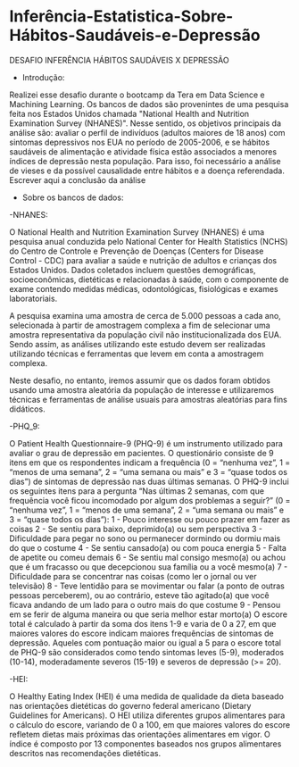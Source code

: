 # Inferência-Estatistica-Sobre-Hábitos-Saudáveis-e-Depressão
DESAFIO INFERÊNCIA HÁBITOS SAUDÁVEIS X DEPRESSÃO

- Introdução:

Realizei esse desafio durante o bootcamp da Tera em Data Science e Machining Learning. Os bancos de dados são provenintes de uma pesquisa feita nos Estados Unidos chamada "National Health and Nutrition Examination Survey (NHANES)". Nesse sentido, os objetivos principais da análise são: avaliar o perfil de indivíduos (adultos maiores de 18 anos) com sintomas depressivos nos EUA no período de 2005-2006, e se hábitos saudáveis de alimentação e atividade física estão associados a menores índices de depressão nesta população. Para isso, foi necessário a análise de vieses e da possível causalidade entre hábitos e a doença referendada. Escrever aqui a conclusão da análise

- Sobre os bancos de dados:
  
 -NHANES:

O National Health and Nutrition Examination Survey (NHANES) é uma pesquisa anual conduzida pelo National Center for Health Statistics (NCHS) do Centro de Controle e Prevenção de Doenças (Centers for Disease Control - CDC) para avaliar a saúde e nutrição de adultos e crianças dos Estados Unidos. Dados coletados incluem questões demográficas, socioeconômicas, dietéticas e relacionadas à saúde, com o componente de exame contendo medidas médicas, odontológicas, fisiológicas e exames laboratoriais.

A pesquisa examina uma amostra de cerca de 5.000 pessoas a cada ano, selecionada à partir de amostragem complexa a fim de selecionar uma amostra representativa da população civil não institucionalizada dos EUA. Sendo assim, as análises utilizando este estudo devem ser realizadas utilizando técnicas e ferramentas que levem em conta a amostragem complexa.

Neste desafio, no entanto, iremos assumir que os dados foram obtidos usando uma amostra aleatória da população de interesse e utilizaremos técnicas e ferramentas de análise usuais para amostras aleatórias para fins didáticos.
  
  -PHQ_9:

O Patient Health Questionnaire-9 (PHQ-9) é um instrumento utilizado para avaliar o grau de depressão em pacientes. O questionário consiste de 9 itens em que os respondentes indicam a frequência (0 = “nenhuma vez”, 1 = “menos de uma semana”, 2 = “uma semana ou mais” e 3 = “quase todos os dias”) de sintomas de depressão nas duas últimas semanas.
O PHQ-9 inclui os seguintes itens para a pergunta “Nas últimas 2 semanas, com que frequência você ficou incomodado por algum dos problemas a seguir?” (0 = “nenhuma vez”, 1 = “menos de uma semana”, 2 = “uma semana ou mais” e 3 = “quase todos os dias”):
1 - Pouco interesse ou pouco prazer em fazer as coisas
2 - Se sentiu para baixo, deprimido(a) ou sem perspectiva
3 - Dificuldade para pegar no sono ou permanecer dormindo ou dormiu mais do que o costume
4 - Se sentiu cansado(a) ou com pouca energia
5 - Falta de apetite ou comeu demais
6 - Se sentiu mal consigo mesmo(a) ou achou que é um fracasso ou que decepcionou sua família ou a você mesmo(a)
7 - Dificuldade para se concentrar nas coisas (como ler o jornal ou ver televisão)
8 - Teve lentidão para se movimentar ou falar (a ponto de outras pessoas perceberem), ou ao contrário, esteve tão agitado(a) que você ficava andando de um lado para o outro mais do que costume
9 - Pensou em se ferir de alguma maneira ou que seria melhor estar morto(a)
O escore total é calculado à partir da soma dos itens 1-9 e varia de 0 a 27, em que maiores valores do escore indicam maiores frequências de sintomas de depressão. Aqueles com pontuação maior ou igual a 5 para o escore total de PHQ-9 são considerados como tendo sintomas leves (5-9), moderados (10-14), moderadamente severos (15-19) e severos de depressão (>= 20). 
  
  -HEI:

O Healthy Eating Index (HEI) é uma medida de qualidade da dieta baseado nas orientações dietéticas do governo federal americano (Dietary Guidelines for Americans). O HEI utiliza diferentes grupos alimentares para o cálculo do escore, variando de 0 a 100, em que maiores valores do escore refletem dietas mais próximas das orientações alimentares em vigor.
O índice é composto por 13 componentes baseados nos grupos alimentares descritos nas recomendações dietéticas.
